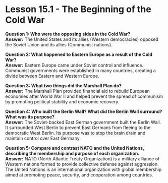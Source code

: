 # Lesson 15.1 - The Beginning of the Cold War

**Question 1: Who were the opposing sides in the Cold War?**  
**Answer:** The United States and its allies (Western democracies) opposed the Soviet Union and its allies (Communist nations).

**Question 2: What happened to Eastern Europe as a result of the Cold War?**  
**Answer:** Eastern Europe came under Soviet control and influence. Communist governments were established in many countries, creating a divide between Eastern and Western Europe.

**Question 3: What two things did the Marshall Plan do?**  
**Answer:** The Marshall Plan provided financial aid to rebuild European economies after World War II and helped prevent the spread of communism by promoting political stability and economic recovery.

**Question 4: Who built the Berlin Wall? What did the Berlin Wall surround? What was its purpose?**  
**Answer:** The Soviet-backed East German government built the Berlin Wall. It surrounded West Berlin to prevent East Germans from fleeing to the democratic West Berlin. Its purpose was to stop the brain drain and maintain control over East Germany.

**Question 5: Compare and contrast NATO and the United Nations, describing the membership and purpose of each organization.**  
**Answer:** NATO (North Atlantic Treaty Organization) is a military alliance of Western nations formed to provide collective defense against aggression. The United Nations is an international organization with global membership aimed at promoting peace, security, and cooperation among countries.
